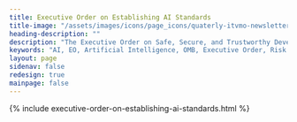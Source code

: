 ```yaml
---
title: Executive Order on Establishing AI Standards
title-image: "/assets/images/icons/page_icons/quaterly-itvmo-newsletter.svg"
heading-description: ""
description: "The Executive Order on Safe, Secure, and Trustworthy Development and Use of Artificial Intelligence (AI) sets in motion a wave of agency activity across the federal government. This impacts various agencies in specific ways, influencing their approach to AI development, use, and regulation. The Office of Management and Budget (OMB) plays a crucial role in the execution of the Executive Order through its coordinating, standard-setting, and oversight functions, and working with the ITVMO has outlined key components here."
keywords: "AI, EO, Artificial Intelligence, OMB, Executive Order, Risk Management, Oversight, Safe, Secure, Trustworthy"
layout: page
sidenav: false
redesign: true
mainpage: false
---
```

{% include executive-order-on-establishing-ai-standards.html %}